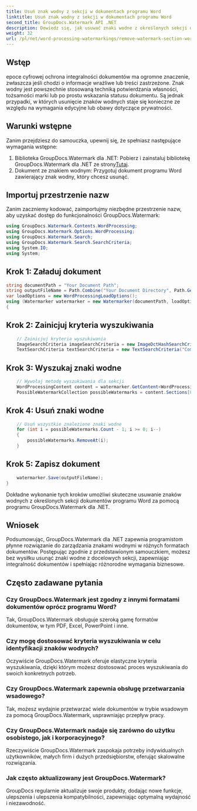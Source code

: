 ```yaml
---
title: Usuń znak wodny z sekcji w dokumentach programu Word
linktitle: Usuń znak wodny z sekcji w dokumentach programu Word
second_title: GroupDocs.Watermark API .NET
description: Dowiedz się, jak usuwać znaki wodne z określonych sekcji dokumentów programu Word za pomocą programu GroupDocs.Watermark dla platformy .NET. Obszerny samouczek dostępny tutaj.
weight: 32
url: /pl/net/word-processing-watermarkings/remove-watermark-section-word-docs/
---
```

## Wstęp
epoce cyfrowej ochrona integralności dokumentów ma ogromne znaczenie, zwłaszcza jeśli chodzi o informacje wrażliwe lub treści zastrzeżone. Znak wodny jest powszechnie stosowaną techniką potwierdzania własności, tożsamości marki lub po prostu wskazania statusu dokumentu. Są jednak przypadki, w których usunięcie znaków wodnych staje się konieczne ze względu na wymagania edycyjne lub obawy dotyczące prywatności.
## Warunki wstępne
Zanim przejdziesz do samouczka, upewnij się, że spełniasz następujące wymagania wstępne:
1.  Biblioteka GroupDocs.Watermark dla .NET: Pobierz i zainstaluj bibliotekę GroupDocs.Watermark dla .NET ze strony[Tutaj](https://releases.groupdocs.com/Watermark/net/).
2. Dokument ze znakiem wodnym: Przygotuj dokument programu Word zawierający znak wodny, który chcesz usunąć.

## Importuj przestrzenie nazw
Zanim zaczniemy kodować, zaimportujmy niezbędne przestrzenie nazw, aby uzyskać dostęp do funkcjonalności GroupDocs.Watermark:
```csharp
using GroupDocs.Watermark.Contents.WordProcessing;
using GroupDocs.Watermark.Options.WordProcessing;
using GroupDocs.Watermark.Search;
using GroupDocs.Watermark.Search.SearchCriteria;
using System.IO;
using System;
```
## Krok 1: Załaduj dokument
```csharp
string documentPath = "Your Document Path";
string outputFileName = Path.Combine("Your Document Directory", Path.GetFileName(documentPath));
var loadOptions = new WordProcessingLoadOptions();
using (Watermarker watermarker = new Watermarker(documentPath, loadOptions))
{
```
## Krok 2: Zainicjuj kryteria wyszukiwania
```csharp
    // Zainicjuj kryteria wyszukiwania
    ImageSearchCriteria imageSearchCriteria = new ImageDctHashSearchCriteria(Constants.LogoPng);
    TextSearchCriteria textSearchCriteria = new TextSearchCriteria("Company Name");
```
## Krok 3: Wyszukaj znaki wodne
```csharp
    // Wywołaj metodę wyszukiwania dla sekcji
    WordProcessingContent content = watermarker.GetContent<WordProcessingContent>();
    PossibleWatermarkCollection possibleWatermarks = content.Sections[0].Search(textSearchCriteria.Or(imageSearchCriteria));
```
## Krok 4: Usuń znaki wodne
```csharp
    // Usuń wszystkie znalezione znaki wodne
    for (int i = possibleWatermarks.Count - 1; i >= 0; i--)
    {
        possibleWatermarks.RemoveAt(i);
    }
```
## Krok 5: Zapisz dokument
```csharp
    watermarker.Save(outputFileName);
}
```
Dokładne wykonanie tych kroków umożliwi skuteczne usuwanie znaków wodnych z określonych sekcji dokumentów programu Word za pomocą programu GroupDocs.Watermark dla .NET.

## Wniosek
Podsumowując, GroupDocs.Watermark dla .NET zapewnia programistom płynne rozwiązanie do zarządzania znakami wodnymi w różnych formatach dokumentów. Postępując zgodnie z przedstawionym samouczkiem, możesz bez wysiłku usunąć znaki wodne z docelowych sekcji, zapewniając integralność dokumentów i spełniając różnorodne wymagania biznesowe.
## Często zadawane pytania
### Czy GroupDocs.Watermark jest zgodny z innymi formatami dokumentów oprócz programu Word?
Tak, GroupDocs.Watermark obsługuje szeroką gamę formatów dokumentów, w tym PDF, Excel, PowerPoint i inne.
### Czy mogę dostosować kryteria wyszukiwania w celu identyfikacji znaków wodnych?
Oczywiście GroupDocs.Watermark oferuje elastyczne kryteria wyszukiwania, dzięki którym możesz dostosować proces wyszukiwania do swoich konkretnych potrzeb.
### Czy GroupDocs.Watermark zapewnia obsługę przetwarzania wsadowego?
Tak, możesz wydajnie przetwarzać wiele dokumentów w trybie wsadowym za pomocą GroupDocs.Watermark, usprawniając przepływ pracy.
### Czy GroupDocs.Watermark nadaje się zarówno do użytku osobistego, jak i korporacyjnego?
Rzeczywiście GroupDocs.Watermark zaspokaja potrzeby indywidualnych użytkowników, małych firm i dużych przedsiębiorstw, oferując skalowalne rozwiązania.
### Jak często aktualizowany jest GroupDocs.Watermark?
GroupDocs regularnie aktualizuje swoje produkty, dodając nowe funkcje, ulepszenia i ulepszenia kompatybilności, zapewniając optymalną wydajność i niezawodność.